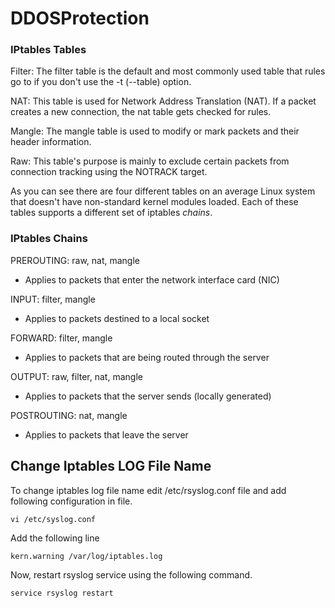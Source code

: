 # DDOSProtection

### IPtables Tables

Filter: The filter table is the default and most commonly used table that rules go to if you don't use the -t (--table) option.

NAT: This table is used for Network Address Translation (NAT). If a packet creates a new connection, the nat table gets checked for rules.

Mangle: The mangle table is used to modify or mark packets and their header information.

Raw: This table's purpose is mainly to exclude certain packets from connection tracking using the NOTRACK target.

As you can see there are four different tables on an average Linux system that doesn't have non-standard kernel modules loaded. Each of these tables supports a different set of iptables *chains*.

### IPtables Chains

PREROUTING: raw, nat, mangle

-   Applies to packets that enter the network interface card (NIC)

INPUT: filter, mangle

-   Applies to packets destined to a local socket

FORWARD: filter, mangle

-   Applies to packets that are being routed through the server

OUTPUT: raw, filter, nat, mangle

-   Applies to packets that the server sends (locally generated)

POSTROUTING: nat, mangle

-   Applies to packets that leave the server

Change Iptables LOG File Name
-----------------------------

To change iptables log file name edit /etc/rsyslog.conf file and add following configuration in file.

`vi /etc/syslog.conf`

Add the following line

`kern.warning /var/log/iptables.log`

Now, restart rsyslog service using the following command.

`service rsyslog restart`
